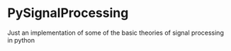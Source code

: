 # PySignalProcessing
Just an implementation of some of the basic theories of signal processing in python
